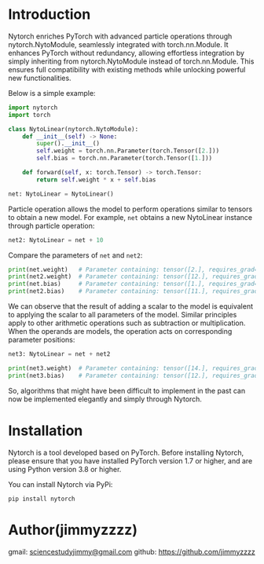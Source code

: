 # Introduction

Nytorch enriches PyTorch with advanced particle operations through nytorch.NytoModule, seamlessly integrated with torch.nn.Module. It enhances PyTorch without redundancy, allowing effortless integration by simply inheriting from nytorch.NytoModule instead of torch.nn.Module. This ensures full compatibility with existing methods while unlocking powerful new functionalities.

Below is a simple example:

```python
import nytorch
import torch

class NytoLinear(nytorch.NytoModule):
    def __init__(self) -> None:
        super().__init__()
        self.weight = torch.nn.Parameter(torch.Tensor([2.]))
        self.bias = torch.nn.Parameter(torch.Tensor([1.]))

    def forward(self, x: torch.Tensor) -> torch.Tensor:
        return self.weight * x + self.bias

net: NytoLinear = NytoLinear()
```

Particle operation allows the model to perform operations similar to tensors to obtain a new model.
For example, `net` obtains a new NytoLinear instance through particle operation:

```python
net2: NytoLinear = net + 10
```

Compare the parameters of `net` and `net2`:

```python
print(net.weight)   # Parameter containing: tensor([2.], requires_grad=True)
print(net2.weight)  # Parameter containing: tensor([12.], requires_grad=True)
print(net.bias)     # Parameter containing: tensor([1.], requires_grad=True)
print(net2.bias)    # Parameter containing: tensor([11.], requires_grad=True)
```

We can observe that the result of adding a scalar to the model is equivalent to applying the scalar to all parameters of the model. Similar principles apply to other arithmetic operations such as subtraction or multiplication. When the operands are models, the operation acts on corresponding parameter positions:

```python
net3: NytoLinear = net + net2

print(net3.weight)  # Parameter containing: tensor([14.], requires_grad=True)
print(net3.bias)    # Parameter containing: tensor([12.], requires_grad=True)
```

So, algorithms that might have been difficult to implement in the past can now be implemented elegantly and simply through Nytorch.


# Installation

Nytorch is a tool developed based on PyTorch.
Before installing Nytorch, please ensure that you have installed PyTorch version 1.7 or higher, and are using Python version 3.8 or higher.

You can install Nytorch via PyPi:

```
pip install nytorch
```


# Author(jimmyzzzz)

gmail: sciencestudyjimmy@gmail.com
github: https://github.com/jimmyzzzz
